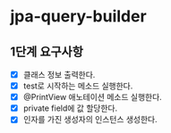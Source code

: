 # jpa-query-builder

## 1단계 요구사항
- [x] 클래스 정보 출력한다.
- [x] test로 시작하는 메소드 실행한다.
- [x] @PrintView 애노테이션 메소드 실행한다.
- [x] private field에 값 할당한다.
- [x] 인자를 가진 생성자의 인스턴스 생성한다.